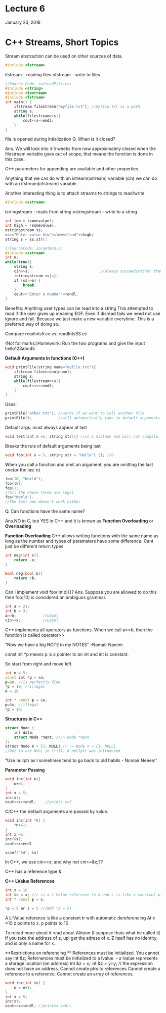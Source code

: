 # Lecture 6
January 23, 2018
# C++ Streams, Short Topics

Stream abstraction can be used on other sources of data.
```c
#include <fstream>
```

ifstream - reading files
ofstream - write to files


```cpp
//Source Code: io/readFile.css
#include <string>
#include <iostream>
#include <fstream>
int main() {
    ifstream filestream{"myfile.txt"}; //myfile.txt is a path
    string s;
    while(filestream>>s){
        cout<<s<<endl;
    }
}
```

file is opened during intialization
Q. When is it closed?

Ans. We will look into it 5 weeks from now approximately
closed when the filestream variable goes out of scope, that means the function is done in this case.

C++ parameters for appending are available and other properties

Anything that we can do with an istream(ostream) variable  (cin) we can do with an ifstream(ofstream) variable.

Another interesting thing is to attach streams to strings to read/write

```cpp
#include <sstream>
```
 istringstream - reads from string
 ostringstream - write to a string
 
```cpp
int low = (somevalue);
int high = (somevalue);
ostringstream ss;
ss<<"Enter value btw"<<low<<"and"<<high;
string s = ss.str()
```

```cpp
//SourceCode: io/getNum.cc
#include <sstream>
int n;
while(true){
    string s;
    cin>>s;                                //always succeeds(other than in EOF)
    istringstream ss{s};
    if (ss>>n) {
        break;    
    }
    cout<<"Enter a number"<<endl;
}

```
Benefits: Anything user types can be read into a string
This attempted to read if the user gives up meaning EOF.
Even if disread fails we need not use ignore and fail. Because we just make a new variable everytime.
This is a preferred way of doing so.

Compare readInts5.cc vs. readIntsSS.cc

(Not for marks:)Homework: Run the two programs and give the input hello123abc45

**Default Arguments in functions (C++)**
```cpp
void printFile(string name="myfile.txt"){
    ifstream filestream{name};
    string s;
    while(filestream>>s){
        cout<<s<<endl;
    }
}
```
Uses:
```cpp
printFile("other.txt"); //works if we want to call another file
printFile();            //will automatically take in default arguments
```

Default args. must always appear at last
```cpp
void test(int x =5, string str){} //is a mistake and will not compile. 
```
Breaks the rule of default arguments being last

```cpp
void foo(int x = 5, string str = "Hello") {}; //O
```
When you call a function and omit an argument, you are omitting the last one(or the last n)

```cpp
foo(10, "World");
foo(10);
foo();
//All the above three are legal 
foo("World");
//The last one doesn't work either
```

Q. Can functions have the same name?

Ans.NO in C, but YES in C++ and it is known as **Function Overloading** or **Overloading**

**Function Overloading**
C++ allows writing functions with the same name as long as the number and types of parameters have some difference. Cant just be different return types

```cpp
int neg(int x){
    return -x;
}

bool neg(bool b){
    return !b;
}
```

Can I implement void foo(int x){}?
Ans. Suppose you are allowed to do this then foo(10) is considered an ambiguos grammar.

```cpp
int a = 21;
int b = 3;
a>>b;            //Legal
cin>>x;          //Legal
```

C++ implements all operators as functions.
When we call a>>b, then the function is called operator>>

"Now we have a big NOTE in my NOTES" -Nomair Naeem

const int *p means p is a pointer to an int and int is constant.

So start from right and move left.
```cpp
int n = 5;
const int *p = &n;
p=&x; //is perfectly fine
*p = 10; //illegal
n = 10

int * const p = &n;
p=&x; //illegal
*p = 10;
```

**Structures in C++**
```cpp
struct Node {
    int data;
    struct Node *next; //-> Node *next
};
Struct Node n = {3, NULL} // -> Node n = {3, NULL} 
//Not to use NULL in C++11. A nullptr was introduced
```

"Use nullptr as I sometimes tend to go back to old habits - Nomair Neeem"

**Parameter Passing**
```cpp
void inc(int n){
    n+=1;
}
int x = 5;
inc(x);
cout<<x<<endl;    //prints x=5
```

C/C++ the default arguments are passed by value.

```c
void inc(int *n) {
    *n+=1;
}
int x =5;
inc(&x);
cout<<x<endl
```

```c
scanf("%d", &x)
```

In C++, we use cin>>x; and why not cin>>&x;??

C++ has a reference type &.

**C++ LValue References**
```cpp
int x = 10
int &z = x; //z is a L-Value reference to x and z is like a constant ptr to x.
int * const p = x;

*p = 5 or z = 5 //(NOT *Z = 5)
```

A L-Value reference is like a constant tr with automatic dereferencing
At x =10
z points to x.
p points to 10

To reead more about it read about Aliision (I suppose thats what he called it)
If you take the address of z, upi get the adress of x. Z itself has no identity, and is only a name for x.

**Restrictions on referencing **
References must be initialized. You cannot say int &z; 
Refernences must be initialized to a lvalue.
    - a lvalue represents a storage location (on address)
        int &z = x;
        int &z = y+y; // the expression does not have an address.
Cannot create ptrs to references
Cannot create a reference to a reference.
Cannot create an array of references.

```cpp
void inc(int &n) {
    n = n+1;
}
int x = 5;
inc(x);
cout<<x<<endl; //printxs x=6;;
```
